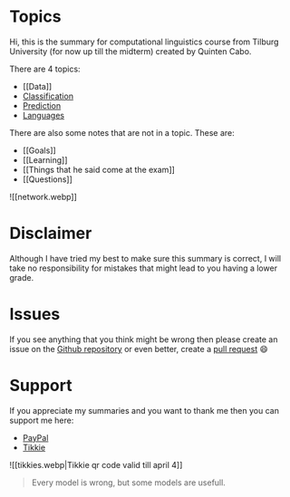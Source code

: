 # Topics 
Hi, this is the summary for computational linguistics course from Tilburg University (for now up till the midterm) created by Quinten Cabo. 

There are 4 topics:

- [[Data]]
- [Classification](Classification.md)
- [Prediction](Prediction.md)
- [Languages](Languages.md)

There are also some notes that are not in a topic. These are:

- [[Goals]]
- [[Learning]]
- [[Things that he said come at the exam]]
- [[Questions]]

![[network.webp]]

# Disclaimer 
Although I have tried my best to make sure this summary is correct, I will take no responsibility for mistakes that might lead to you having a lower grade. 

# Issues 
If you see anything that you think might be wrong then please create an issue on the [Github repository](https://github.com/tintin10q/computational-linguistics-summary) or even better, create a [pull request](https://www.dataschool.io/how-to-contribute-on-github/) 😄 

# Support
If you appreciate my summaries and you want to thank me then you can support me
here: 

- [PayPal](https://www.paypal.me/quintencabo)
- [Tikkie](https://tikkie.me/pay/tvc88f91200qmq9fujar)


![[tikkies.webp|Tikkie qr code valid till april 4]]

>Every model is wrong, but some models are usefull.